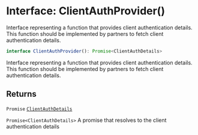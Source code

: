 # Interface: ClientAuthProvider()

Interface representing a function that provides client authentication details.
This function should be implemented by partners to fetch client authentication details.

```ts
interface ClientAuthProvider(): Promise<ClientAuthDetails>
```

Interface representing a function that provides client authentication details.
This function should be implemented by partners to fetch client authentication details.

## Returns

`Promise` [`ClientAuthDetails`](client-auth-details.md)

`Promise<ClientAuthDetails>` A promise that resolves to the client authentication details
